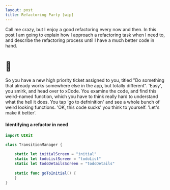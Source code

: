 ```yaml
---
layout: post
title: Refactoring Party [wip]
---
```


Call me crazy, but I enjoy a good refactoring every now and then. In this post I am going to explain how I approach a refactoring task when I need to, and describe the refactoring process until I have a much better code in hand.

# 🧩

So you have a new high priority ticket assigned to you, titled "Do something that already works somewhere else in the app, but totally different". 'Easy', you smirk, and head over to xCode. You examine the code, and find this weird-named function, which you have to think really hard to understand what the hell it does. You tap 'go to defninition' and see a whole bunch of weird looking functions. 'OK, this code sucks' you think to yourself. 'Let's make it better'.

#### Identifying a refactor in need

```swift
import UIKit

class TransitionManager {
    
    static let initialScreen = "initial"
    static let todoListScreen = "todoList"
    static let todoDetailsScreen = "todoDetails"
    
    static func goToInitial() {
    }
}
```
